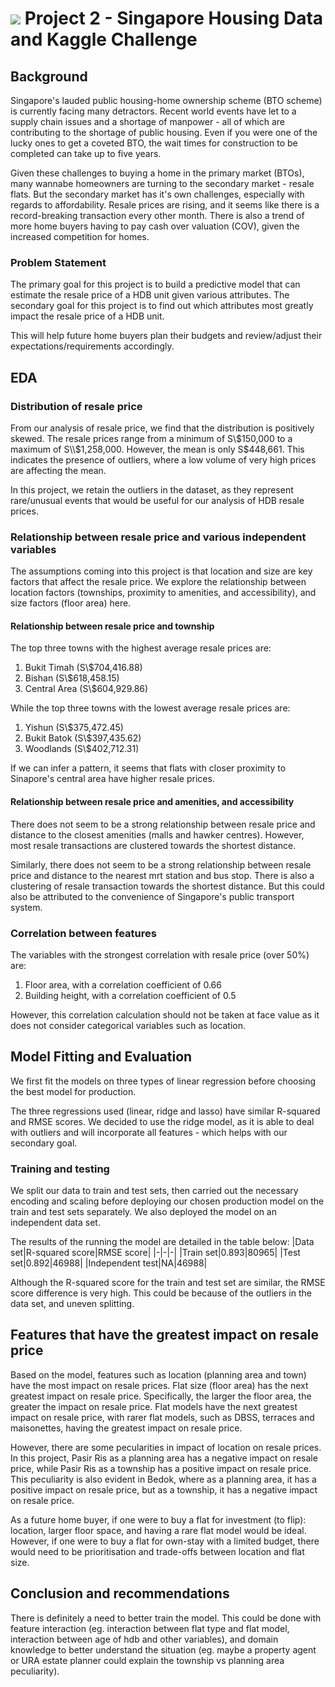 #  ![](https://ga-dash.s3.amazonaws.com/production/assets/logo-9f88ae6c9c3871690e33280fcf557f33.png) Project 2 - Singapore Housing Data and Kaggle Challenge

## Background

Singapore's lauded public housing-home ownership scheme (BTO scheme) is currently facing many detractors. Recent world events have let to a supply chain issues and a shortage of manpower - all of which are contributing to the shortage of public housing. Even if you were one of the lucky ones to get a coveted BTO, the wait times for construction to be completed can take up to five years.

Given these challenges to buying a home in the primary market (BTOs), many wannabe homeowners are turning to the secondary market - resale flats. But the secondary market has it's own challenges, especially with regards to affordability. Resale prices are rising, and it seems like there is a record-breaking transaction every other month. There is also a trend of more home buyers having to pay cash over valuation (COV), given the increased competition for homes.

### Problem Statement

The primary goal for this project is to build a predictive model that can estimate the resale price of a HDB unit given various attributes. The secondary goal for this project is to find out which attributes most greatly impact the resale price of a HDB unit. 

This will help future home buyers plan their budgets and review/adjust their expectations/requirements accordingly.


## EDA

### Distribution of resale price

From our analysis of resale price, we find that the distribution is positively skewed. The resale prices range from a minimum of S\\$150,000 to a maximum of S\\$1,258,000. However, the mean is only S$448,661. This indicates the presence of outliers, where a low volume of very high prices are affecting the mean.

In this project, we retain the outliers in the dataset, as they represent rare/unusual events that would be useful for our analysis of HDB resale prices.

### Relationship between resale price and various independent variables

The assumptions coming into this project is that location and size are key factors that affect the resale price. We explore the relationship between location factors (townships, proximity to amenities, and accessibility), and size factors (floor area) here.

#### Relationship between resale price and township

The top three towns with the highest average resale prices are:
1. Bukit Timah (S\\$704,416.88)
2. Bishan (S\\$618,458.15)
3. Central Area (S\\$604,929.86)

While the top three towns with the lowest average resale prices are:
1. Yishun (S\\$375,472.45)
2. Bukit Batok (S\\$397,435.62)
3. Woodlands (S\\$402,712.31)

If we can infer a pattern, it seems that flats with closer proximity to Sinapore's central area have higher resale prices.

#### Relationship between resale price and amenities, and accessibility

There does not seem to be a strong relationship between resale price and distance to the closest amenities (malls and hawker centres). However, most resale transactions are clustered towards the shortest distance.

Similarly, there does not seem to be a strong relationship between resale price and distance to the nearest mrt station and bus stop. There is also a clustering of resale transaction towards the shortest distance. But this could also be attributed to the convenience of Singapore's public transport system.

### Correlation between features

The variables with the strongest correlation with resale price (over 50%) are:
1. Floor area, with a correlation coefficient of 0.66
2. Building height, with a correlation coefficient of 0.5

However, this correlation calculation should not be taken at face value as it does not consider categorical variables such as location.


## Model Fitting and Evaluation

We first fit the models on three types of linear regression before choosing the best model for production.

The three regressions used (linear, ridge and lasso) have similar R-squared and RMSE scores. We decided to use the ridge model, as it is able to deal with outliers and will incorporate all features - which helps with our secondary goal. 

### Training and testing

We split our data to train and test sets, then carried out the necessary encoding and scaling before deploying our chosen production model on the train and test sets separately. We also deployed the model on an independent data set.

The results of the running the model are detailed in the table below:
|Data set|R-squared score|RMSE score|
|-|-|-|
|Train set|0.893|80965|
|Test set|0.892|46988|
|Independent test|NA|46988|

Although the R-squared score for the train and test set are similar, the RMSE score difference is very high. This could be because of the outliers in the data set, and uneven splitting.

## Features that have the greatest impact on resale price

Based on the model, features such as location (planning area and town) have the most impact on resale prices. Flat size (floor area) has the next greatest impact on resale price. Specifically, the larger the floor area, the greater the impact on resale price. Flat models have the next greatest impact on resale price, with rarer flat models, such as DBSS, terraces and maisonettes, having the greatest impact on resale price.

However, there are some pecularities in impact of location on resale prices. In this project, Pasir Ris as a planning area has a negative impact on resale price, while Pasir Ris as a township has a positive impact on resale price. This peculiarity is also evident in Bedok, where as a planning area, it has a positive impact on resale price, but as a township, it has a negative impact on resale price.

As a future home buyer, if one were to buy a flat for investment (to flip): location, larger floor space, and having a rare flat model would be ideal. However, if one were to buy a flat for own-stay with a limited budget, there would need to be prioritisation and trade-offs between location and flat size.


## Conclusion and recommendations

There is definitely a need to better train the model. This could be done with feature interaction (eg. interaction between flat type and flat model, interaction between age of hdb and other variables), and domain knowledge to better understand the situation (eg. maybe a property agent or URA estate planner could explain the township vs planning area peculiarity).
